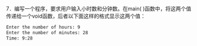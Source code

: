 7．编写一个程序，要求用户输入小时数和分钟数。在main( )函数中，将这两个值传递给一个void函数，后者以下面这样的格式显示这两个值：

```txt
Enter the number of hours: 9
Enter the number of minutes: 28
Time: 9:28
```